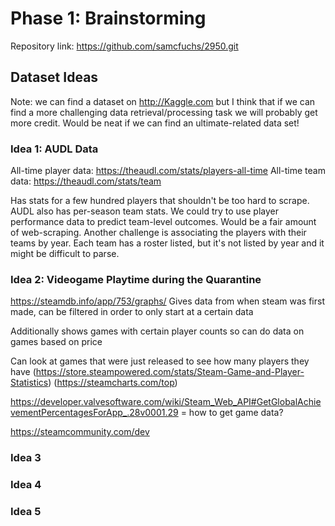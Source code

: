 # Phase 1: Brainstorming

Repository link: <https://github.com/samcfuchs/2950.git>

## Dataset Ideas

Note: we can find a dataset on <http://Kaggle.com> but I think that if we can find a
more challenging data retrieval/processing task we will probably get more
credit. Would be neat if we can find an ultimate-related data set!

### Idea 1: AUDL Data

All-time player data: <https://theaudl.com/stats/players-all-time>
All-time team data: <https://theaudl.com/stats/team>

Has stats for a few hundred players that shouldn't be too hard to scrape. AUDL
also has per-season team stats. We could try to use player performance data to
predict team-level outcomes. Would be a fair amount of web-scraping. Another
challenge is associating the players with their teams by year. Each team has a
roster listed, but it's not listed by year and it might be difficult to parse.

### Idea 2: Videogame Playtime during the Quarantine

https://steamdb.info/app/753/graphs/
Gives data from when steam was first made, can be filtered in order to only start at a certain data

Additionally shows games with certain player counts so can do data on games based on price

Can look at games that were just released to see how many players they have
(https://store.steampowered.com/stats/Steam-Game-and-Player-Statistics)
(https://steamcharts.com/top)

https://developer.valvesoftware.com/wiki/Steam_Web_API#GetGlobalAchievementPercentagesForApp_.28v0001.29 = how to get game data?

https://steamcommunity.com/dev



### Idea 3

### Idea 4

### Idea 5
